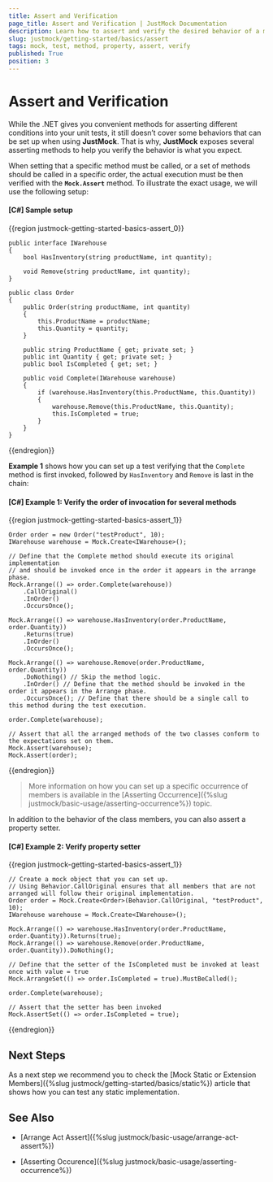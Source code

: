 ```yaml
---
title: Assert and Verification
page_title: Assert and Verification | JustMock Documentation
description: Learn how to assert and verify the desired behavior of a mocked object using JustMock.
slug: justmock/getting-started/basics/assert
tags: mock, test, method, property, assert, verify
published: True
position: 3
---
```


# Assert and Verification

While the .NET gives you convenient methods for asserting different conditions into your unit tests, it still doesn’t cover some behaviors that can be set up when using **JustMock**. That is why, **JustMock** exposes several asserting methods to help you verify the behavior is what you expect.

When setting that a specific method must be called, or a set of methods should be called in a specific order, the actual execution must be then verified with the **`Mock.Assert`** method. To illustrate the exact usage, we will use the following setup: 

#### [C#] Sample setup

{{region justmock-getting-started-basics-assert_0}}

    public interface IWarehouse
    {
        bool HasInventory(string productName, int quantity);
     
        void Remove(string productName, int quantity);
    }
     
    public class Order
    {
        public Order(string productName, int quantity)
        {
            this.ProductName = productName;
            this.Quantity = quantity;
        }
     
        public string ProductName { get; private set; }
        public int Quantity { get; private set; }
        public bool IsCompleted { get; set; }
     
        public void Complete(IWarehouse warehouse)
        {
            if (warehouse.HasInventory(this.ProductName, this.Quantity))
            {
                warehouse.Remove(this.ProductName, this.Quantity);
                this.IsCompleted = true;
            }
        }
    }
{{endregion}}


**Example 1** shows how you can set up a test verifying that the `Complete` method is first invoked, followed by `HasInventory` and `Remove` is last in the chain:

#### [C#] Example 1: Verify the order of invocation for several methods

{{region justmock-getting-started-basics-assert_1}}

    Order order = new Order("testProduct", 10);
    IWarehouse warehouse = Mock.Create<IWarehouse>();
     
    // Define that the Complete method should execute its original implementation
    // and should be invoked once in the order it appears in the arrange phase.
    Mock.Arrange(() => order.Complete(warehouse))
        .CallOriginal()
        .InOrder()
        .OccursOnce();
     
    Mock.Arrange(() => warehouse.HasInventory(order.ProductName, order.Quantity))
        .Returns(true)
        .InOrder()
        .OccursOnce();
     
    Mock.Arrange(() => warehouse.Remove(order.ProductName, order.Quantity))
        .DoNothing() // Skip the method logic.
        .InOrder() // Define that the method should be invoked in the order it appears in the Arrange phase.
        .OccursOnce(); // Define that there should be a single call to this method during the test execution.
     
    order.Complete(warehouse);
     
    // Assert that all the arranged methods of the two classes conform to the expectations set on them.
    Mock.Assert(warehouse); 
    Mock.Assert(order); 
{{endregion}}

>More information on how you can set up a specific occurrence of members is available in the [Asserting Occurrence]({%slug justmock/basic-usage/asserting-occurrence%}) topic.

In addition to the behavior of the class members, you can also assert a property setter.

#### [C#] Example 2: Verify property setter

{{region justmock-getting-started-basics-assert_1}}

    // Create a mock object that you can set up.
    // Using Behavior.CallOriginal ensures that all members that are not arranged will follow their original implementation.
    Order order = Mock.Create<Order>(Behavior.CallOriginal, "testProduct", 10);
    IWarehouse warehouse = Mock.Create<IWarehouse>();
     
    Mock.Arrange(() => warehouse.HasInventory(order.ProductName, order.Quantity)).Returns(true);
    Mock.Arrange(() => warehouse.Remove(order.ProductName, order.Quantity)).DoNothing();
                           
    // Define that the setter of the IsCompleted must be invoked at least once with value = true
    Mock.ArrangeSet(() => order.IsCompleted = true).MustBeCalled();
     
    order.Complete(warehouse);
     
    // Assert that the setter has been invoked
    Mock.AssertSet(() => order.IsCompleted = true);
{{endregion}}

## Next Steps

As a next step we recommend you to check the [Mock Static or Extension Members]({%slug justmock/getting-started/basics/static%}) article that shows how you can test any static implementation.

## See Also

* [Arrange Act Assert]({%slug justmock/basic-usage/arrange-act-assert%})

* [Asserting Occurence]({%slug justmock/basic-usage/asserting-occurrence%})